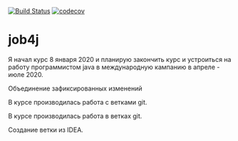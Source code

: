[![Build Status](https://travis-ci.org/ilyapavlovru/job4j.svg?branch=master)](https://travis-ci.org/ilyapavlovru/job4j)
[![codecov](https://codecov.io/gh/ilyapavlovru/job4j/branch/master/graph/badge.svg)](https://codecov.io/gh/ilyapavlovru/job4j)

# job4j

Я начал курс 8 января 2020 и планирую закончить курс и 
устроиться на работу программистом java в международную кампанию 
в апреле - июле 2020.

Объединение зафиксированных изменений

В курсе производилась работа с ветками git.

В курсе производилась работа в ветках git.

Создание ветки из IDEA.

